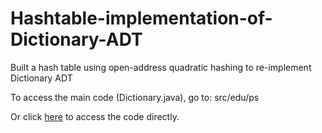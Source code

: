 # Hashtable-implementation-of-Dictionary-ADT
Built a hash table using open-address quadratic hashing to re-implement Dictionary ADT

To access the main code (Dictionary.java), go to: src/edu/ps

Or click [here](src/edu/ps) to access the code directly.
